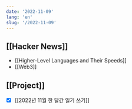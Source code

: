 ```yaml
---
date: '2022-11-09'
lang: 'en'
slug: '/2022-11-09'
---
```


## [[Hacker News]]

- [[Higher-Level Languages and Their Speeds]]
- [[Web3]]

## [[Project]]

- [x] [[2022년 11월 한 달간 일기 쓰기]]
